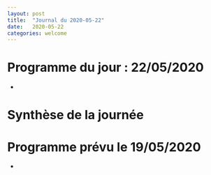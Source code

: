 ```yaml
---
layout: post
title:  "Journal du 2020-05-22"
date:   2020-05-22
categories: welcome
---
```


# Programme du jour : 22/05/2020

* 

# Synthèse de la journée


# Programme prévu le 19/05/2020

* 
